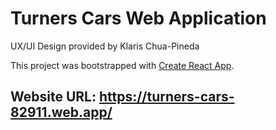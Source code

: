 # Turners Cars Web Application

UX/UI Design provided by Klaris Chua-Pineda

This project was bootstrapped with [Create React App](https://github.com/facebook/create-react-app).

## Website URL: https://turners-cars-82911.web.app/
